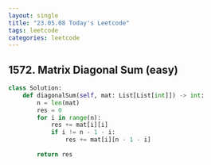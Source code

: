 ```yaml
---
layout: single
title: "23.05.08 Today's Leetcode"
tags: leetcode
categories: leetcode
---
```


## 1572. Matrix Diagonal Sum (easy)

```python
class Solution:
    def diagonalSum(self, mat: List[List[int]]) -> int:
        n = len(mat)
        res = 0
        for i in range(n):
            res += mat[i][i]
            if i != n - 1 - i:
                res += mat[i][n - 1 - i]
        
        return res
```
